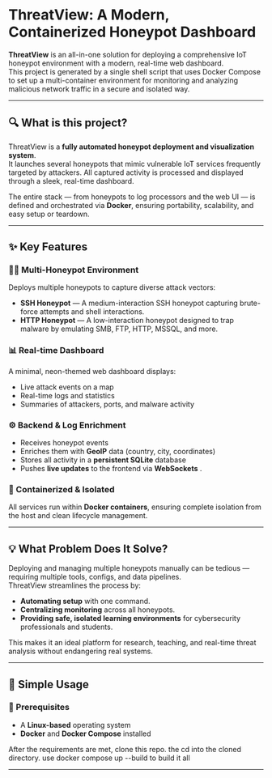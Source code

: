 # ThreatView: A Modern, Containerized Honeypot Dashboard

**ThreatView** is an all-in-one solution for deploying a comprehensive IoT honeypot environment with a modern, real-time web dashboard.  
This project is generated by a single shell script that uses Docker Compose to set up a multi-container environment for monitoring and analyzing malicious network traffic in a secure and isolated way.

---

## 🔍 What is this project?

ThreatView is a **fully automated honeypot deployment and visualization system**.  
It launches several honeypots that mimic vulnerable IoT services frequently targeted by attackers. All captured activity is processed and displayed through a sleek, real-time dashboard.

The entire stack — from honeypots to log processors and the web UI — is defined and orchestrated via **Docker**, ensuring portability, scalability, and easy setup or teardown.

---

## ✨ Key Features

### 🕵️‍♂️ Multi-Honeypot Environment
Deploys multiple honeypots to capture diverse attack vectors:

- **SSH Honeypot** — A medium-interaction SSH honeypot capturing brute-force attempts and shell interactions.  
- **HTTP Honeypot** — A low-interaction honeypot designed to trap malware by emulating SMB, FTP, HTTP, MSSQL, and more.

### 📊 Real-time Dashboard
A minimal, neon-themed web dashboard displays:
- Live attack events on a map  
- Real-time logs and statistics  
- Summaries of attackers, ports, and malware activity  

### ⚙️ Backend & Log Enrichment
- Receives honeypot events  
- Enriches them with **GeoIP** data (country, city, coordinates)  
- Stores all activity in a **persistent SQLite** database  
- Pushes **live updates** to the frontend via **WebSockets**  .

### 🧩 Containerized & Isolated
All services run within **Docker containers**, ensuring complete isolation from the host and clean lifecycle management.

---

## 💡 What Problem Does It Solve?

Deploying and managing multiple honeypots manually can be tedious — requiring multiple tools, configs, and data pipelines.  
ThreatView streamlines the process by:

- **Automating setup** with one command.  
- **Centralizing monitoring** across all honeypots.  
- **Providing safe, isolated learning environments** for cybersecurity professionals and students.

This makes it an ideal platform for research, teaching, and real-time threat analysis without endangering real systems.

---

## 🚀 Simple Usage

### 🔧 Prerequisites
- A **Linux-based** operating system  
- **Docker** and **Docker Compose** installed  

After the requirements are met, clone this repo. the cd into the cloned directory. use docker compose up --build to build it all

---


